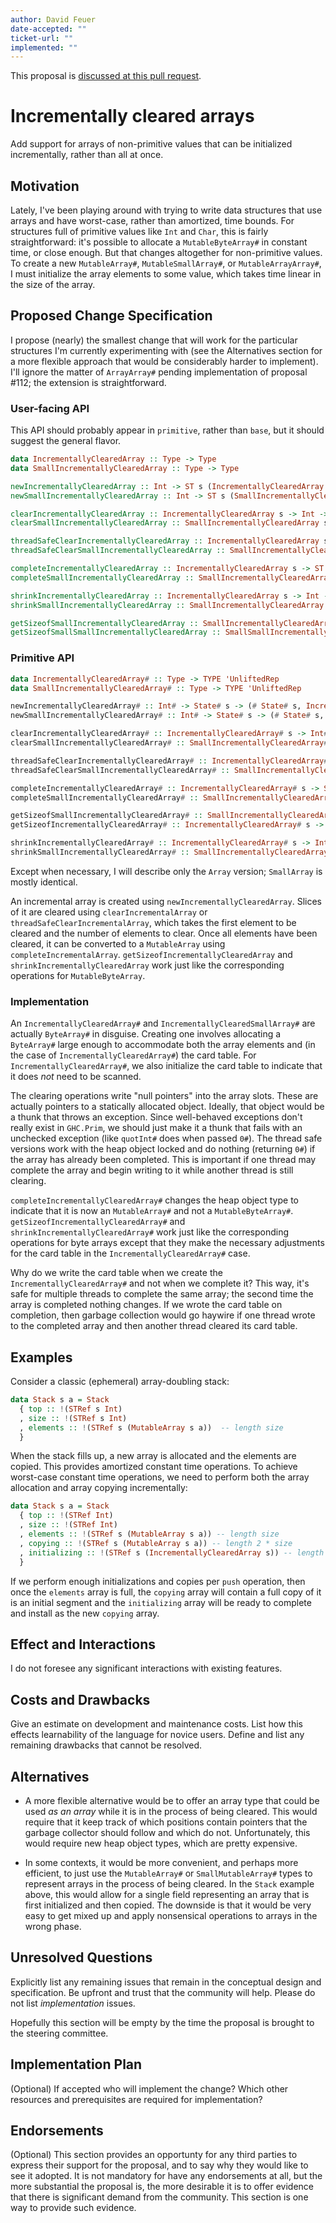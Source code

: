 ```yaml
---
author: David Feuer
date-accepted: ""
ticket-url: ""
implemented: ""
---
```


This proposal is [discussed at this pull request](https://github.com/ghc-proposals/ghc-proposals/pull/362).

# Incrementally cleared arrays

Add support for arrays of non-primitive values that can be initialized
incrementally, rather than all at once.

## Motivation

Lately, I've been playing around with trying to write data structures that
use arrays and have worst-case, rather than amortized, time bounds. For
structures full of primitive values like `Int` and `Char`, this is fairly
straightforward: it's possible to allocate a `MutableByteArray#` in constant time,
or close enough. But that changes altogether for non-primitive values.
To create a new `MutableArray#`, `MutableSmallArray#`, or `MutableArrayArray#`,
I must initialize the array elements to some value, which takes time linear in
the size of the array.

## Proposed Change Specification

I propose (nearly) the smallest change that will work for the particular
structures I'm currently experimenting with (see the Alternatives section for a
more flexible approach that would be considerably harder to implement). I'll
ignore the matter of `ArrayArray#` pending implementation of proposal #112; the
extension is straightforward.

### User-facing API

This API should probably appear in `primitive`, rather than `base`, but it should
suggest the general flavor.

```haskell
data IncrementallyClearedArray :: Type -> Type
data SmallIncrementallyClearedArray :: Type -> Type

newIncrementallyClearedArray :: Int -> ST s (IncrementallyClearedArray s)
newSmallIncrementallyClearedArray :: Int -> ST s (SmallIncrementallyClearedArray s)

clearIncrementallyClearedArray :: IncrementallyClearedArray s -> Int -> Int -> ST s ()
clearSmallIncrementallyClearedArray :: SmallIncrementallyClearedArray s -> Int -> Int -> ST s ()

threadSafeClearIncrementallyClearedArray :: IncrementallyClearedArray s -> Int -> Int -> ST s Bool
threadSafeClearSmallIncrementallyClearedArray :: SmallIncrementallyClearedArray s -> Int -> Int -> ST s Bool

completeIncrementallyClearedArray :: IncrementallyClearedArray s -> ST s (MutableArray s a)
completeSmallIncrementallyClearedArray :: SmallIncrementallyClearedArray s -> ST s (SmallMutableArray s a)

shrinkIncrementallyClearedArray :: IncrementallyClearedArray s -> Int -> ST s ()
shrinkSmallIncrementallyClearedArray :: SmallIncrementallyClearedArray s -> Int -> ST s ()

getSizeofSmallIncrementallyClearedArray :: SmallIncrementallyClearedArray s -> ST s Int
getSizeofSmallSmallIncrementallyClearedArray :: SmallSmallIncrementallyClearedArray s -> ST s Int
```

### Primitive API

```haskell
data IncrementallyClearedArray# :: Type -> TYPE 'UnliftedRep
data SmallIncrementallyClearedArray# :: Type -> TYPE 'UnliftedRep

newIncrementallyClearedArray# :: Int# -> State# s -> (# State# s, IncrementallyClearedArray# s #)
newSmallIncrementallyClearedArray# :: Int# -> State# s -> (# State# s, SmallIncrementallyClearedArray# s #)

clearIncrementallyClearedArray# :: IncrementallyClearedArray# s -> Int# -> Int# -> State# s -> (# State# s, Int# #)
clearSmallIncrementallyClearedArray# :: SmallIncrementallyClearedArray# s -> Int# -> Int# -> State# s -> (# State# s, Int# #)

threadSafeClearIncrementallyClearedArray# :: IncrementallyClearedArray# s -> Int# -> Int# -> State# s -> State# s
threadSafeClearSmallIncrementallyClearedArray# :: SmallIncrementallyClearedArray# s -> Int# -> Int# -> State# s -> State# s

completeIncrementallyClearedArray# :: IncrementallyClearedArray# s -> State# s -> (# State# s, MutableArray# s a #)
completeSmallIncrementallyClearedArray# :: SmallIncrementallyClearedArray# s -> State# s -> (# State# s, SmallMutableArray# s a #)

getSizeofSmallIncrementallyClearedArray# :: SmallIncrementallyClearedArray# s -> State# s -> (# State# s, Int# #)
getSizeofIncrementallyClearedArray# :: IncrementallyClearedArray# s -> State# s -> (# State# s, Int# #)

shrinkIncrementallyClearedArray# :: IncrementallyClearedArray# s -> Int# -> State# s -> State# s
shrinkSmallIncrementallyClearedArray# :: SmallIncrementallyClearedArray# s -> Int# -> State# s -> State# s
```

Except when necessary, I will describe only the `Array` version; `SmallArray` is
mostly identical.

An incremental array is created using `newIncrementallyClearedArray`. Slices of
it are cleared using `clearIncrementalArray` or
`threadSafeClearIncrementalArray`, which takes the first element to be cleared
and the number of elements to clear. Once all elements have been cleared, it
can be converted to a `MutableArray` using `completeIncrementalArray`.
`getSizeofIncrementallyClearedArray` and `shrinkIncrementallyClearedArray` work
just like the corresponding operations for `MutableByteArray`.

### Implementation

An `IncrementallyClearedArray#` and `IncrementallyClearedSmallArray#` are
actually `ByteArray#` in disguise. Creating one involves allocating a
`ByteArray#` large enough to accommodate both the array elements and (in the
case of `IncrementallyClearedArray#`) the card table. For
`IncrementallyClearedArray#`, we also initialize the card table to indicate
that it does *not* need to be scanned.

The clearing operations write "null pointers" into the array slots. These are
actually pointers to a statically allocated object. Ideally, that object would
be a thunk that throws an exception. Since well-behaved exceptions don't really
exist in `GHC.Prim`, we should just make it a thunk that fails with an
unchecked exception (like `quotInt#` does when passed `0#`). The thread safe
versions work with the heap object locked and do nothing (returning `0#`) if
the array has already been completed. This is important if one thread may
complete the array and begin writing to it while another thread is still
clearing.

`completeIncrementallyClearedArray#` changes the heap object type to indicate
that it is now an `MutableArray#` and not a `MutableByteArray#`.
`getSizeofIncrementallyClearedArray#` and `shrinkIncrementallyClearedArray#`
work just like the corresponding operations for byte arrays except that they
make the necessary adjustments for the card table in the
`IncrementallyClearedArray#` case.

Why do we write the card table when we create the `IncrementallyClearedArray#`
and not when we complete it? This way, it's safe for multiple threads to
complete the same array; the second time the array is completed nothing changes.
If we wrote the card table on completion, then garbage collection would go
haywire if one thread wrote to the completed array and then another thread
cleared its card table.

## Examples

Consider a classic (ephemeral) array-doubling stack:

```haskell
data Stack s a = Stack
  { top :: !(STRef s Int)
  , size :: !(STRef s Int)
  , elements :: !(STRef s (MutableArray s a))  -- length size
  }
```

When the stack fills up, a new array is allocated and the elements are
copied. This provides amortized constant time operations. To achieve
worst-case constant time operations, we need to perform both the
array allocation and array copying incrementally:

```haskell
data Stack s a = Stack
  { top :: !(STRef Int)
  , size :: !(STRef Int)
  , elements :: !(STRef s (MutableArray s a)) -- length size
  , copying :: !(STRef s (MutableArray s a)) -- length 2 * size
  , initializing :: !(STRef s (IncrementallyClearedArray s)) -- length 4 * size
  }
```

If we perform enough initializations and copies per `push` operation,
then once the `elements` array is full, the `copying` array will
contain a full copy of it is an initial segment and the `initializing`
array will be ready to complete and install as the new `copying` array.

## Effect and Interactions

I do not foresee any significant interactions with existing features.

## Costs and Drawbacks

Give an estimate on development and maintenance costs. List how this effects
learnability of the language for novice users. Define and list any remaining
drawbacks that cannot be resolved.


## Alternatives

* A more flexible alternative would be to offer an array type that could be
  used *as an array* while it is in the process of being cleared. This would
  require that it keep track of which positions contain pointers that the
  garbage collector should follow and which do not. Unfortunately, this would
  require new heap object types, which are pretty expensive.

* In some contexts, it would be more convenient, and perhaps more efficient, to
  just use the `MutableArray#` or `SmallMutableArray#` types to represent
  arrays in the process of being cleared. In the `Stack` example above,
  this would allow for a single field representing an array that is first
  initialized and then copied. The downside is that it would be very easy
  to get mixed up and apply nonsensical operations to arrays in the wrong
  phase.

## Unresolved Questions

Explicitly list any remaining issues that remain in the conceptual design and
specification. Be upfront and trust that the community will help. Please do
not list *implementation* issues.

Hopefully this section will be empty by the time the proposal is brought to
the steering committee.


## Implementation Plan

(Optional) If accepted who will implement the change? Which other resources
and prerequisites are required for implementation?

## Endorsements

(Optional) This section provides an opportunty for any third parties to express their
support for the proposal, and to say why they would like to see it adopted.
It is not mandatory for have any endorsements at all, but the more substantial
the proposal is, the more desirable it is to offer evidence that there is
significant demand from the community.  This section is one way to provide
such evidence.

